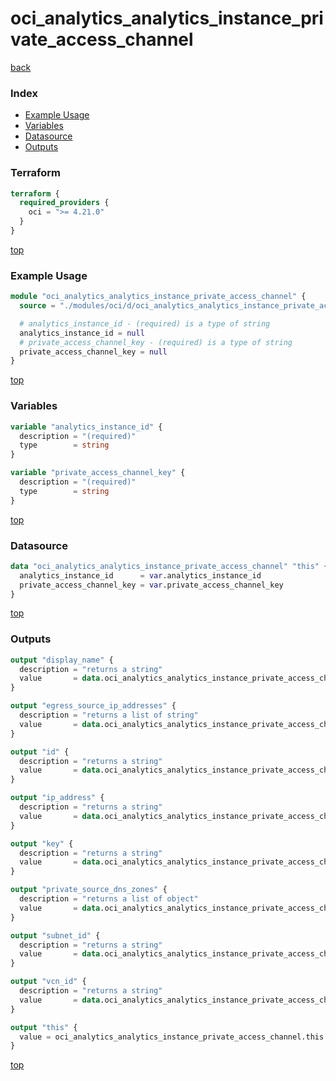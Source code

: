 # oci_analytics_analytics_instance_private_access_channel

[back](../oci.md)

### Index

- [Example Usage](#example-usage)
- [Variables](#variables)
- [Datasource](#datasource)
- [Outputs](#outputs)

### Terraform

```terraform
terraform {
  required_providers {
    oci = ">= 4.21.0"
  }
}
```

[top](#index)

### Example Usage

```terraform
module "oci_analytics_analytics_instance_private_access_channel" {
  source = "./modules/oci/d/oci_analytics_analytics_instance_private_access_channel"

  # analytics_instance_id - (required) is a type of string
  analytics_instance_id = null
  # private_access_channel_key - (required) is a type of string
  private_access_channel_key = null
}
```

[top](#index)

### Variables

```terraform
variable "analytics_instance_id" {
  description = "(required)"
  type        = string
}

variable "private_access_channel_key" {
  description = "(required)"
  type        = string
}
```

[top](#index)

### Datasource

```terraform
data "oci_analytics_analytics_instance_private_access_channel" "this" {
  analytics_instance_id      = var.analytics_instance_id
  private_access_channel_key = var.private_access_channel_key
}
```

[top](#index)

### Outputs

```terraform
output "display_name" {
  description = "returns a string"
  value       = data.oci_analytics_analytics_instance_private_access_channel.this.display_name
}

output "egress_source_ip_addresses" {
  description = "returns a list of string"
  value       = data.oci_analytics_analytics_instance_private_access_channel.this.egress_source_ip_addresses
}

output "id" {
  description = "returns a string"
  value       = data.oci_analytics_analytics_instance_private_access_channel.this.id
}

output "ip_address" {
  description = "returns a string"
  value       = data.oci_analytics_analytics_instance_private_access_channel.this.ip_address
}

output "key" {
  description = "returns a string"
  value       = data.oci_analytics_analytics_instance_private_access_channel.this.key
}

output "private_source_dns_zones" {
  description = "returns a list of object"
  value       = data.oci_analytics_analytics_instance_private_access_channel.this.private_source_dns_zones
}

output "subnet_id" {
  description = "returns a string"
  value       = data.oci_analytics_analytics_instance_private_access_channel.this.subnet_id
}

output "vcn_id" {
  description = "returns a string"
  value       = data.oci_analytics_analytics_instance_private_access_channel.this.vcn_id
}

output "this" {
  value = oci_analytics_analytics_instance_private_access_channel.this
}
```

[top](#index)